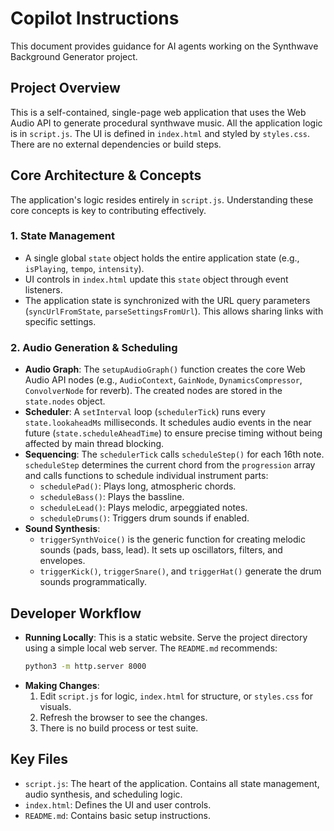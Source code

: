 # Copilot Instructions

This document provides guidance for AI agents working on the Synthwave Background Generator project.

## Project Overview

This is a self-contained, single-page web application that uses the Web Audio API to generate procedural synthwave music. All the application logic is in `script.js`. The UI is defined in `index.html` and styled by `styles.css`. There are no external dependencies or build steps.

## Core Architecture & Concepts

The application's logic resides entirely in `script.js`. Understanding these core concepts is key to contributing effectively.

### 1. State Management

- A single global `state` object holds the entire application state (e.g., `isPlaying`, `tempo`, `intensity`).
- UI controls in `index.html` update this `state` object through event listeners.
- The application state is synchronized with the URL query parameters (`syncUrlFromState`, `parseSettingsFromUrl`). This allows sharing links with specific settings.

### 2. Audio Generation & Scheduling

- **Audio Graph**: The `setupAudioGraph()` function creates the core Web Audio API nodes (e.g., `AudioContext`, `GainNode`, `DynamicsCompressor`, `ConvolverNode` for reverb). The created nodes are stored in the `state.nodes` object.
- **Scheduler**: A `setInterval` loop (`schedulerTick`) runs every `state.lookaheadMs` milliseconds. It schedules audio events in the near future (`state.scheduleAheadTime`) to ensure precise timing without being affected by main thread blocking.
- **Sequencing**: The `schedulerTick` calls `scheduleStep()` for each 16th note. `scheduleStep` determines the current chord from the `progression` array and calls functions to schedule individual instrument parts:
  - `schedulePad()`: Plays long, atmospheric chords.
  - `scheduleBass()`: Plays the bassline.
  - `scheduleLead()`: Plays melodic, arpeggiated notes.
  - `scheduleDrums()`: Triggers drum sounds if enabled.
- **Sound Synthesis**:
  - `triggerSynthVoice()` is the generic function for creating melodic sounds (pads, bass, lead). It sets up oscillators, filters, and envelopes.
  - `triggerKick()`, `triggerSnare()`, and `triggerHat()` generate the drum sounds programmatically.

## Developer Workflow

- **Running Locally**: This is a static website. Serve the project directory using a simple local web server. The `README.md` recommends:
  ```bash
  python3 -m http.server 8000
  ```
- **Making Changes**:
  1. Edit `script.js` for logic, `index.html` for structure, or `styles.css` for visuals.
  2. Refresh the browser to see the changes.
  3. There is no build process or test suite.

## Key Files

- `script.js`: The heart of the application. Contains all state management, audio synthesis, and scheduling logic.
- `index.html`: Defines the UI and user controls.
- `README.md`: Contains basic setup instructions.
